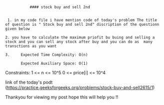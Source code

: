             
             
               #### stock buy and sell 2nd


     1. in my code file i have mention code of today's problem The title of question is " Stock buy and sell 2nd" discription of the questionn given below

    2. you have to calculate the maximum priofit bu buing and selling a stock and you can sell any stock after buy and you can do as  many transctions as you want

    3.     Expected Time Complexity: O(n)

           Expected Auxiliary Space: O(1)

Constraints:
1 <= n <= 10^5
0 <= price[i] <= 10^4

link of the today's podt (https://practice.geeksforgeeks.org/problems/stock-buy-and-sell2615/1)

Thankyou for viewing my post hope this will help you !!
